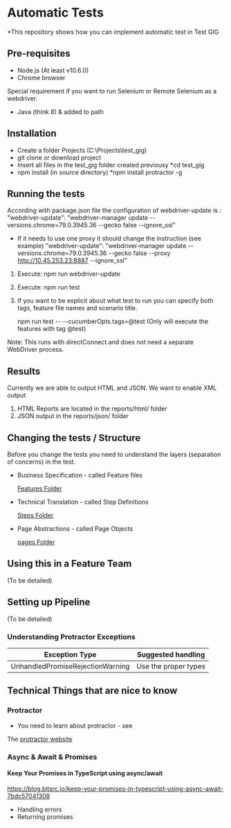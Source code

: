 #  Automatic Tests

*This repository shows how you can implement automatic test in Test GIG


## Pre-requisites

* Node.js (At least v10.6.0)
* Chrome browser 

Special requirement if you want to run Selenium or Remote Selenium as a webdriver.

* Java (think 8) & added to path

## Installation
* Create a folder Projects (C:\Projects\test_gig)
* git clone or download project 
* Insert all files in the test_gig folder created previousy 
*cd test_gig
* npm install (in source directory)
*npm install protractor -g 

## Running the tests

 According with package.json file  the configuration of webdriver-update is :
 "webdriver-update": "webdriver-manager update --versions.chrome=79.0.3945.36 --gecko false --ignore_ssl"
 
- If it needs to use one proxy it should change the instruction (see example)
 "webdriver-update": "webdriver-manager update --versions.chrome=79.0.3945.36 --gecko false --proxy http://10.45.253.23:8887 --ignore_ssl"
 
  
1. Execute:
 npm run webdriver-update
2. Execute: 
npm run test



3. If you want to be explicit about what test to run you can specify both tags, feature file names and scenario title.

    
    npm run test  --  --cucumberOpts.tags=@test  (Only will execute the features with tag @test)



Note: This runs with directConnect and does not need a separate WebDriver process.


## Results

Currently we are able to output HTML and JSON. We want to enable XML output 

1. HTML Reports are located in the reports/html/ folder
2. JSON output in the reports/json/ folder


## Changing the tests / Structure

Before you change the tests you need to understand the layers (separation of concerns) in the test.

* Business Specification - called Feature files
    
    [Features Folder](features/)

* Technical Translation - called Step Definitions
    
    [Steps Folder](steps/) 

* Page Abstractions - called Page Objects 
    
    [pages Folder](pages/)


## Using this in a Feature Team

(To be detailed)

## Setting up Pipeline


(To be detailed)


### Understanding Protractor Exceptions

| Exception Type | Suggested handling|
|--|--|
|UnhandledPromiseRejectionWarning|Use the proper types|


## Technical Things that are nice to know

### Protractor
 - You need to learn about protractor - see 

  The [protractor website](http://)

### Async & Await & Promises

#### Keep Your Promises in TypeScript using async/await
https://blog.bitsrc.io/keep-your-promises-in-typescript-using-async-await-7bdc57041308
 * Handling errors
 * Returning promises
 


